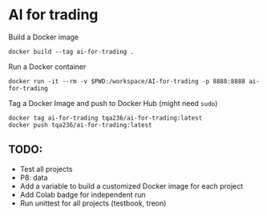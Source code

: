 # AI for trading

Build a Docker image

```console
docker build --tag ai-for-trading .
```

Run a Docker container

```console
docker run -it --rm -v $PWD:/workspace/AI-for-trading -p 8888:8888 ai-for-trading
```

Tag a Docker Image and push to Docker Hub (might need `sudo`)

```console
docker tag ai-for-trading tqa236/ai-for-trading:latest
docker push tqa236/ai-for-trading:latest
```

## TODO:

-   Test all projects
-   P8: data
-   Add a variable to build a customized Docker image for each project
-   Add Colab badge for independent run
-   Run unittest for all projects (testbook, treon)
